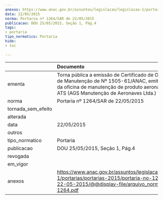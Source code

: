 ```yaml
---
anexos: https://www.anac.gov.br/assuntos/legislacao/legislacao-1/portarias/portarias-2015/portaria-no-1264-sar-de-22-05-2015/@@display-file/arquivo_norma/PA2015-1264.pdf
data: 22/05/2015
norma: Portaria nº 1264/SAR de 22/05/2015
publicacao: DOU 25/05/2015, Seção 1, Pág.4
tags:
- portaria
tipo_normatico: Portaria
hide: 
- toc 
 
---
```


|                    | Documento                                                                                                                                                                                            |
|:-------------------|:-----------------------------------------------------------------------------------------------------------------------------------------------------------------------------------------------------|
| ementa             | Torna pública a emissão de Certificado de Organização de Manutenção de Nº 1505-61/ANAC, emitido em favor da oficina de manutenção de produto aeronáutico AGS-ATS (AGS Manutenção de Aeronaves Ltda.) |
| norma              | Portaria nº 1264/SAR de 22/05/2015                                                                                                                                                                   |
| tornada_sem_efeito |                                                                                                                                                                                                      |
| alterada           |                                                                                                                                                                                                      |
| data               | 22/05/2015                                                                                                                                                                                           |
| outros             |                                                                                                                                                                                                      |
| tipo_normatico     | Portaria                                                                                                                                                                                             |
| publicacao         | DOU 25/05/2015, Seção 1, Pág.4                                                                                                                                                                       |
| revogada           |                                                                                                                                                                                                      |
| em_vigor           |                                                                                                                                                                                                      |
| anexos             | https://www.anac.gov.br/assuntos/legislacao/legislacao-1/portarias/portarias-2015/portaria-no-1264-sar-de-22-05-2015/@@display-file/arquivo_norma/PA2015-1264.pdf                                    |